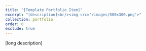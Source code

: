 ```yaml
---
title: "[Template Portfolio Item]"
excerpt: "[description]<br/><img src='/images/500x300.png'>"
collection: portfolio
order: 0
exclude: true
---
```


[long description]